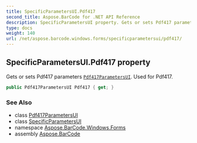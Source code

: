 ```yaml
---
title: SpecificParametersUI.Pdf417
second_title: Aspose.BarCode for .NET API Reference
description: SpecificParametersUI property. Gets or sets Pdf417 parameters Pdf417ParametersUI. Used for Pdf417
type: docs
weight: 140
url: /net/aspose.barcode.windows.forms/specificparametersui/pdf417/
---
```

## SpecificParametersUI.Pdf417 property

Gets or sets Pdf417 parameters [`Pdf417ParametersUI`](../../pdf417parametersui/). Used for Pdf417.

```csharp
public Pdf417ParametersUI Pdf417 { get; }
```

### See Also

* class [Pdf417ParametersUI](../../pdf417parametersui/)
* class [SpecificParametersUI](../)
* namespace [Aspose.BarCode.Windows.Forms](../../specificparametersui/)
* assembly [Aspose.BarCode](../../../)


